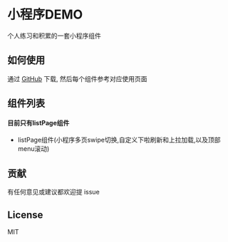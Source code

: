 # 小程序DEMO

个人练习和积累的一套小程序组件

## 如何使用

通过 [GitHub](https://github.com/singletouch/small-demo) 下载, 然后每个组件参考对应使用页面

## 组件列表 
#### 目前只有listPage组件

- listPage组件(小程序多页swipe切换,自定义下啦刷新和上拉加载,以及顶部menu滚动)

## 贡献

有任何意见或建议都欢迎提 issue

## License

MIT
